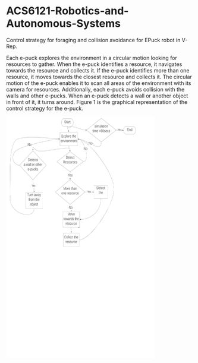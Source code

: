 # ACS6121-Robotics-and-Autonomous-Systems
Control strategy for foraging and collision avoidance for EPuck robot in V-Rep.

Each e-puck explores the environment in a circular motion looking for resources to gather. When the e-puck identifies a resource, it navigates towards the resource and collects it. If the e-puck identifies more than one resource, it moves towards the closest resource and collects it. The circular motion of the e-puck enables it to scan all areas of the environment with its camera for resources. 
Additionally, each e-puck avoids collision with the walls and other e-pucks. When an e-puck detects a wall or another object in front of it, it turns around. Figure 1 is the graphical representation of the control strategy for the e-puck. 

<img src="Flow_Chart.png" width="400" height="650" />

